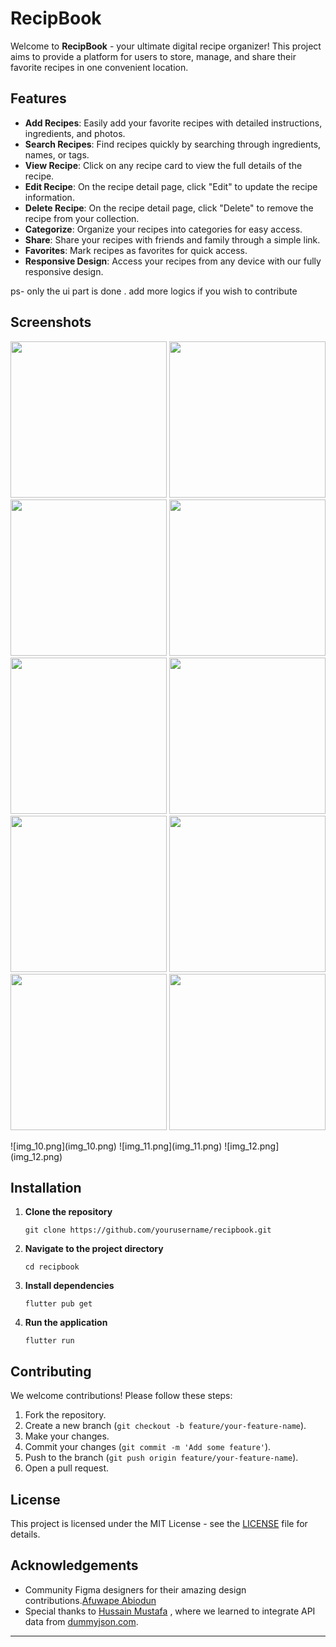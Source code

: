 
# RecipBook

Welcome to **RecipBook** - your ultimate digital recipe organizer! This project aims to provide a platform for users to store, manage, and share their favorite recipes in one convenient location.

## Features

- **Add Recipes**: Easily add your favorite recipes with detailed instructions, ingredients, and photos.
- **Search Recipes**: Find recipes quickly by searching through ingredients, names, or tags.
- **View Recipe**: Click on any recipe card to view the full details of the recipe.
- **Edit Recipe**: On the recipe detail page, click "Edit" to update the recipe information.
- **Delete Recipe**: On the recipe detail page, click "Delete" to remove the recipe from your collection.
- **Categorize**: Organize your recipes into categories for easy access.
- **Share**: Share your recipes with friends and family through a simple link.
- **Favorites**: Mark recipes as favorites for quick access.
- **Responsive Design**: Access your recipes from any device with our fully responsive design.


ps- only the ui part is done . add more logics if you wish to contribute 
## Screenshots

<p float="left">
  <img src="/img.png" width="250"  alt=""/>
  <img src="/img_1.png" width="250"  alt=""/> 
  <img src="/img_2.png" width="250"  alt=""/>
  <img src="/img_3.png" width="250"  alt=""/>
  <img src="/img_4.png" width="250"  alt=""/>
  <img src="/img_5.png" width="250"  alt=""/>
  <img src="/img_6.png" width="250"  alt=""/>
  <img src="/img_7.png" width="250"  alt=""/>
  <img src="/img_8.png" width="250"  alt=""/>
  <img src="/img_9.png" width="250"  alt=""/>

</p>
![img_10.png](img_10.png)
![img_11.png](img_11.png)
![img_12.png](img_12.png)




## Installation

1. **Clone the repository**
   ```terminal
   git clone https://github.com/yourusername/recipbook.git
   ```

2. **Navigate to the project directory**
   ```terminal
   cd recipbook
   ```

3. **Install dependencies**
   ```terminal
   flutter pub get
   ```

4. **Run the application**
   ```terminal
   flutter run
   ```


## Contributing

We welcome contributions! Please follow these steps:

1. Fork the repository.
2. Create a new branch (`git checkout -b feature/your-feature-name`).
3. Make your changes.
4. Commit your changes (`git commit -m 'Add some feature'`).
5. Push to the branch (`git push origin feature/your-feature-name`).
6. Open a pull request.

## License

This project is licensed under the MIT License - see the [LICENSE](LICENSE) file for details.

## Acknowledgements

- Community Figma designers for their amazing design contributions.[Afuwape Abiodun](https://www.figma.com/community/file/1117253657372214910)
- Special thanks to [Hussain Mustafa](https://www.youtube.com/@m_hussain_mustafa) , where we learned to integrate API data from [dummyjson.com](https://dummyjson.com/docs/recipes#recipes-all).

---

